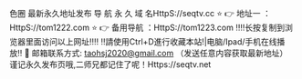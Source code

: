 色圈 最新永久地址发布
导 航 永 久 域 名HttpS://seqtv.cc
⭐️ 👉 地址一 ：HttpS://tom1222.com
⭐️ 👉 备用导航 ：HttpS://tom1223.com
‼️‼️长按复制到浏览器里面访问以上网址‼️‼️
‼️請使用Ctrl+D進行收藏本站!|电脑/Ipad/手机在线播放‼️
📧 邮箱联系方式: taohsj2020@gmail.com （发送任意内容获取最新地址）
谨记永久发布页哦,二师兄都记住了呢！Https://seqtv.net
